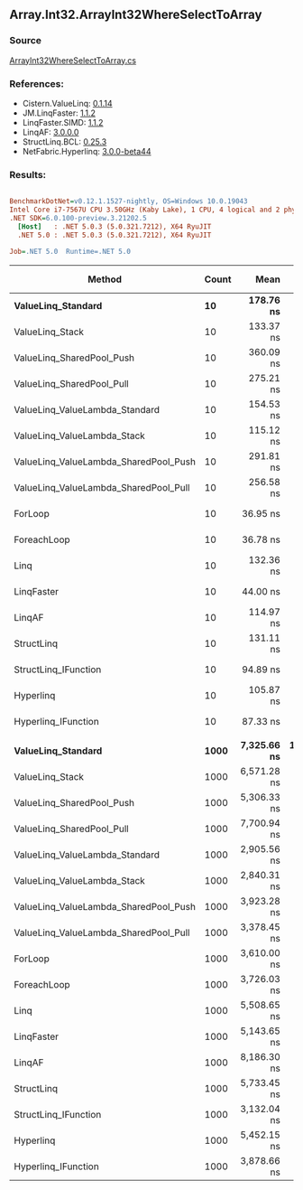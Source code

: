 ﻿## Array.Int32.ArrayInt32WhereSelectToArray

### Source
[ArrayInt32WhereSelectToArray.cs](../LinqBenchmarks/Array/Int32/ArrayInt32WhereSelectToArray.cs)

### References:
- Cistern.ValueLinq: [0.1.14](https://www.nuget.org/packages/Cistern.ValueLinq/0.1.14)
- JM.LinqFaster: [1.1.2](https://www.nuget.org/packages/JM.LinqFaster/1.1.2)
- LinqFaster.SIMD: [1.1.2](https://www.nuget.org/packages/LinqFaster.SIMD/1.0.3)
- LinqAF: [3.0.0.0](https://www.nuget.org/packages/LinqAF/3.0.0.0)
- StructLinq.BCL: [0.25.3](https://www.nuget.org/packages/StructLinq.BCL/0.25.3)
- NetFabric.Hyperlinq: [3.0.0-beta44](https://www.nuget.org/packages/NetFabric.Hyperlinq/3.0.0-beta44)

### Results:
``` ini

BenchmarkDotNet=v0.12.1.1527-nightly, OS=Windows 10.0.19043
Intel Core i7-7567U CPU 3.50GHz (Kaby Lake), 1 CPU, 4 logical and 2 physical cores
.NET SDK=6.0.100-preview.3.21202.5
  [Host]   : .NET 5.0.3 (5.0.321.7212), X64 RyuJIT
  .NET 5.0 : .NET 5.0.3 (5.0.321.7212), X64 RyuJIT

Job=.NET 5.0  Runtime=.NET 5.0  

```
|                                Method | Count |        Mean |      Error |     StdDev |      Median | Ratio | RatioSD |  Gen 0 | Gen 1 | Gen 2 | Allocated |
|-------------------------------------- |------ |------------:|-----------:|-----------:|------------:|------:|--------:|-------:|------:|------:|----------:|
|                    **ValueLinq_Standard** |    **10** |   **178.76 ns** |   **3.478 ns** |   **3.254 ns** |   **180.02 ns** |  **4.84** |    **0.08** | **0.0153** |     **-** |     **-** |      **32 B** |
|                       ValueLinq_Stack |    10 |   133.37 ns |   0.789 ns |   0.699 ns |   133.23 ns |  3.61 |    0.03 | 0.0150 |     - |     - |      32 B |
|             ValueLinq_SharedPool_Push |    10 |   360.09 ns |   1.391 ns |   1.301 ns |   359.94 ns |  9.75 |    0.09 | 0.0153 |     - |     - |      32 B |
|             ValueLinq_SharedPool_Pull |    10 |   275.21 ns |   5.572 ns |   6.416 ns |   272.33 ns |  7.43 |    0.21 | 0.0153 |     - |     - |      32 B |
|        ValueLinq_ValueLambda_Standard |    10 |   154.53 ns |   1.650 ns |   1.463 ns |   154.99 ns |  4.18 |    0.04 | 0.0150 |     - |     - |      32 B |
|           ValueLinq_ValueLambda_Stack |    10 |   115.12 ns |   1.160 ns |   0.968 ns |   114.69 ns |  3.11 |    0.04 | 0.0153 |     - |     - |      32 B |
| ValueLinq_ValueLambda_SharedPool_Push |    10 |   291.81 ns |   0.845 ns |   0.749 ns |   291.95 ns |  7.90 |    0.07 | 0.0153 |     - |     - |      32 B |
| ValueLinq_ValueLambda_SharedPool_Pull |    10 |   256.58 ns |   0.654 ns |   0.546 ns |   256.53 ns |  6.94 |    0.05 | 0.0153 |     - |     - |      32 B |
|                               ForLoop |    10 |    36.95 ns |   0.321 ns |   0.284 ns |    36.96 ns |  1.00 |    0.00 | 0.0497 |     - |     - |     104 B |
|                           ForeachLoop |    10 |    36.78 ns |   0.313 ns |   0.293 ns |    36.71 ns |  1.00 |    0.01 | 0.0497 |     - |     - |     104 B |
|                                  Linq |    10 |   132.36 ns |   1.329 ns |   1.178 ns |   132.22 ns |  3.58 |    0.05 | 0.0842 |     - |     - |     176 B |
|                            LinqFaster |    10 |    44.00 ns |   0.344 ns |   0.288 ns |    43.94 ns |  1.19 |    0.01 | 0.0458 |     - |     - |      96 B |
|                                LinqAF |    10 |   114.97 ns |   2.189 ns |   2.248 ns |   115.93 ns |  3.10 |    0.06 | 0.0343 |     - |     - |      72 B |
|                            StructLinq |    10 |   131.11 ns |   0.673 ns |   0.629 ns |   131.06 ns |  3.55 |    0.03 | 0.0610 |     - |     - |     128 B |
|                  StructLinq_IFunction |    10 |    94.89 ns |   0.495 ns |   0.463 ns |    94.79 ns |  2.57 |    0.02 | 0.0153 |     - |     - |      32 B |
|                             Hyperlinq |    10 |   105.87 ns |   0.413 ns |   0.366 ns |   105.79 ns |  2.87 |    0.03 | 0.0153 |     - |     - |      32 B |
|                   Hyperlinq_IFunction |    10 |    87.33 ns |   1.739 ns |   2.136 ns |    87.26 ns |  2.39 |    0.05 | 0.0153 |     - |     - |      32 B |
|                                       |       |             |            |            |             |       |         |        |       |       |           |
|                    **ValueLinq_Standard** |  **1000** | **7,325.66 ns** | **146.403 ns** | **236.414 ns** | **7,462.27 ns** |  **1.97** |    **0.05** | **1.9760** |     **-** |     **-** |   **4,144 B** |
|                       ValueLinq_Stack |  1000 | 6,571.28 ns |  45.758 ns |  40.563 ns | 6,566.28 ns |  1.82 |    0.01 | 1.9760 |     - |     - |   4,144 B |
|             ValueLinq_SharedPool_Push |  1000 | 5,306.33 ns |  31.284 ns |  26.123 ns | 5,309.27 ns |  1.47 |    0.01 | 0.9689 |     - |     - |   2,040 B |
|             ValueLinq_SharedPool_Pull |  1000 | 7,700.94 ns |  35.045 ns |  29.264 ns | 7,701.55 ns |  2.13 |    0.01 | 0.9689 |     - |     - |   2,040 B |
|        ValueLinq_ValueLambda_Standard |  1000 | 2,905.56 ns |  50.701 ns |  47.426 ns | 2,886.24 ns |  0.80 |    0.01 | 1.9798 |     - |     - |   4,144 B |
|           ValueLinq_ValueLambda_Stack |  1000 | 2,840.31 ns |  46.949 ns |  43.916 ns | 2,840.12 ns |  0.79 |    0.01 | 1.9798 |     - |     - |   4,144 B |
| ValueLinq_ValueLambda_SharedPool_Push |  1000 | 3,923.28 ns |  24.244 ns |  22.678 ns | 3,926.71 ns |  1.09 |    0.01 | 0.9689 |     - |     - |   2,040 B |
| ValueLinq_ValueLambda_SharedPool_Pull |  1000 | 3,378.45 ns |  46.032 ns |  43.058 ns | 3,371.15 ns |  0.94 |    0.01 | 0.9727 |     - |     - |   2,040 B |
|                               ForLoop |  1000 | 3,610.00 ns |  15.349 ns |  14.357 ns | 3,612.74 ns |  1.00 |    0.00 | 3.0289 |     - |     - |   6,344 B |
|                           ForeachLoop |  1000 | 3,726.03 ns |  73.971 ns | 171.439 ns | 3,623.31 ns |  1.04 |    0.04 | 3.0289 |     - |     - |   6,344 B |
|                                  Linq |  1000 | 5,508.65 ns |  44.312 ns |  39.281 ns | 5,501.16 ns |  1.53 |    0.01 | 2.1667 |     - |     - |   4,544 B |
|                            LinqFaster |  1000 | 5,143.65 ns |  41.680 ns |  36.948 ns | 5,138.48 ns |  1.43 |    0.01 | 2.8915 |     - |     - |   6,064 B |
|                                LinqAF |  1000 | 8,186.30 ns |  47.876 ns |  39.978 ns | 8,178.62 ns |  2.27 |    0.01 | 3.0060 |     - |     - |   6,312 B |
|                            StructLinq |  1000 | 5,733.45 ns |  26.209 ns |  24.516 ns | 5,733.03 ns |  1.59 |    0.01 | 1.0147 |     - |     - |   2,136 B |
|                  StructLinq_IFunction |  1000 | 3,132.04 ns |  24.595 ns |  20.538 ns | 3,133.30 ns |  0.87 |    0.01 | 0.9727 |     - |     - |   2,040 B |
|                             Hyperlinq |  1000 | 5,452.15 ns |  43.851 ns |  38.873 ns | 5,442.74 ns |  1.51 |    0.01 | 0.9689 |     - |     - |   2,040 B |
|                   Hyperlinq_IFunction |  1000 | 3,878.66 ns |  77.552 ns |  72.542 ns | 3,902.79 ns |  1.07 |    0.02 | 0.9727 |     - |     - |   2,040 B |

